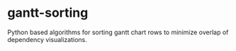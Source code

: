 # gantt-sorting
Python based algorithms for sorting gantt chart rows to minimize overlap of dependency visualizations.
